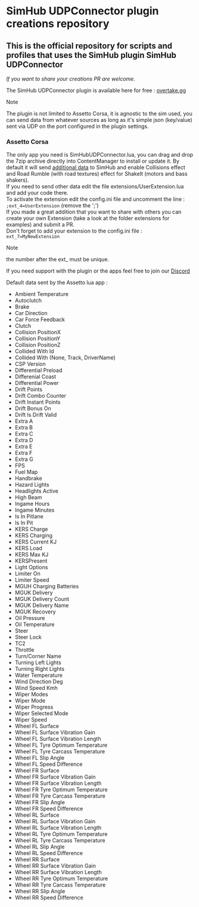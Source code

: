 # SimHub UDPConnector plugin creations repository
## This is the official repository for scripts and profiles that uses the SimHub plugin SimHub UDPConnector

*If you want to share your creations PR are welcome.*

The SimHub UDPConnector plugin is available here for free : [overtake.gg](https://www.overtake.gg/downloads/simhub-udpconnector-assetto-app-example-with-additional-datas.74471/)

> [!NOTE]
> The plugin is not limited to Assetto Corsa, it is agnostic to the sim used, you can send data from whatever sources as long as it's simple json (key/value) sent via UDP on the port configured in the plugin settings. 

### Assetto Corsa ###
The only app you need is SimHubUDPConnector.lua, you can drag and drop the 7zip archive directly into ContentManager to install or update it. By default it will send [additional data](#default_data) to SimHub and enable Collisions effect and Road Rumble (with road textures) effect for ShakeIt (motors and bass shakers).  
If you need to send other data edit the file extensions/UserExtension.lua and add your code there.  
To activate the extension edit the config.ini file and uncomment the line :
`;ext_4=UserExtension` (remove the ';')  
If you made a great addition that you want to share with others you can create your own Extension (take a look at the folder extensions for examples) and submit a PR.  
Don't forget to add your extension to the config.ini file :
`ext_7=MyNewExtension` 
> [!NOTE]
> the number after the ext_ must be unique. 

If you need support with the plugin or the apps feel free to join our [Discord](https://discord.gg/CftwCDXEvv) 

<a name="default-data">Default data sent by the Assetto lua app :</a> 
- Ambient Temperature
- Autoclutch
- Brake
- Car Direction
- Car Force Feedback
- Clutch
- Collision PositionX
- Collision PositionY
- Collision PositionZ
- Collided With Id
- Collided With (None, Track, DriverName)
- CSP Version
- Differential Preload
- Differenial Coast
- Differential Power
- Drift Points
- Drift Combo Counter
- Drift Instant Points
- Drift Bonus On
- Drift Is Drift Valid
- Extra A
- Extra B
- Extra C
- Extra D
- Extra E
- Extra F
- Extra G
- FPS
- Fuel Map
- Handbrake
- Hazard Lights
- Headlights Active
- High Beam
- Ingame Hours
- Ingame Minutes
- Is In Pitlane
- Is In Pit
- KERS Charge
- KERS Charging
- KERS Current KJ
- KERS Load
- KERS Max KJ
- KERSPresent
- Light Options
- Limiter On
- Limiter Speed
- MGUH Charging Batteries
- MGUK Delivery
- MGUK Delivery Count
- MGUK Delivery Name
- MGUK Recovery
- Oil Pressure
- Oil Temperature
- Steer
- Steer Lock
- TC2
- Throttle
- Turn/Corner Name
- Turning Left Lights
- Turning Right Lights
- Water Temperature
- Wind Direction Deg
- Wind Speed Kmh
- Wiper Modes
- Wiper Mode
- Wiper Progress
- Wiper Selected Mode
- Wiper Speed
- Wheel FL Surface
- Wheel FL Surface Vibration Gain
- Wheel FL Surface Vibration Length 
- Wheel FL Tyre Optimum Temperature
- Wheel FL Tyre Carcass Temperature
- Wheel FL Slip Angle
- Wheel FL Speed Difference
- Wheel FR Surface
- Wheel FR Surface Vibration Gain
- Wheel FR Surface Vibration Length 
- Wheel FR Tyre Optimum Temperature
- Wheel FR Tyre Carcass Temperature
- Wheel FR Slip Angle
- Wheel FR Speed Difference
- Wheel RL Surface
- Wheel RL Surface Vibration Gain
- Wheel RL Surface Vibration Length 
- Wheel RL Tyre Optimum Temperature
- Wheel RL Tyre Carcass Temperature
- Wheel RL Slip Angle
- Wheel RL Speed Difference
- Wheel RR Surface
- Wheel RR Surface Vibration Gain
- Wheel RR Surface Vibration Length 
- Wheel RR Tyre Optimum Temperature
- Wheel RR Tyre Carcass Temperature
- Wheel RR Slip Angle
- Wheel RR Speed Difference